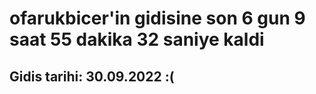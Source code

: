 # ofarukbicer'in gidisine son 6 gun 9 saat 55 dakika 32 saniye kaldi

## Gidis tarihi: 30.09.2022 :(